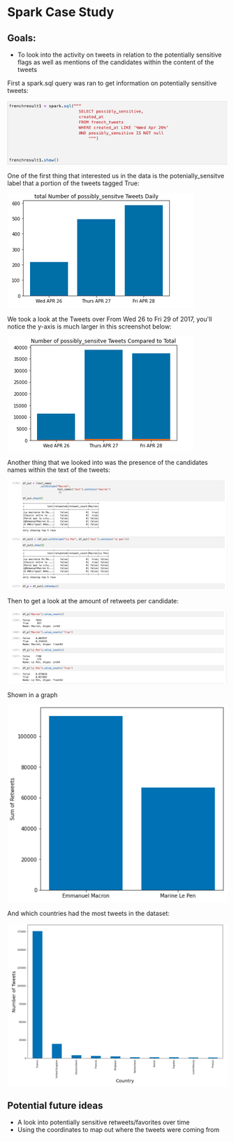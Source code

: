# Spark Case Study

## Goals:

* To look into the activity on tweets in relation to the potentially sensitive flags as well as mentions of the candidates within the content of the tweets

First a spark.sql query was ran to get information on potentially sensitive tweets:

![query](./images/kyle_query)

One of the first thing that interested us in the data is the potenially_sensitve label that a portion of the tweets tagged True:

![Sensitive per day](./images/sensitive_daily)

We took a look at the Tweets over From Wed 26 to Fri 29 of 2017, you'll notice the y-axis is much larger in this screenshot below:

![Sensitive compared to total](./images/sensitive_to_total)

Another thing that we looked into was the presence of the candidates names within the text of the tweets:

![Counts on candidates](./images/Henry2)

Then to get a look at the amount of retweets per candidate:

![counts](./images/candidate_counts)

Shown in a graph

![retweets](./images/candidate_retweets.png)

And which countries had the most tweets in the dataset:

![countries](./images/tweets_percountry.png)

## Potential future ideas

* A look into potentially sensitive retweets/favorites over time
* Using the coordinates to map out where the tweets were coming from
